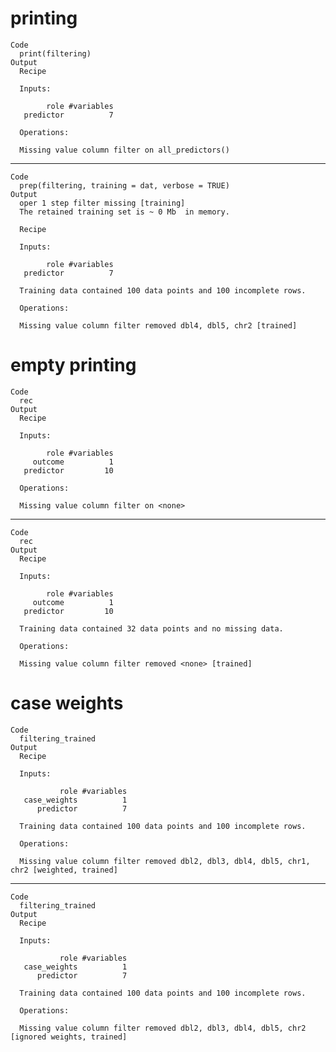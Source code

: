 # printing

    Code
      print(filtering)
    Output
      Recipe
      
      Inputs:
      
            role #variables
       predictor          7
      
      Operations:
      
      Missing value column filter on all_predictors()

---

    Code
      prep(filtering, training = dat, verbose = TRUE)
    Output
      oper 1 step filter missing [training] 
      The retained training set is ~ 0 Mb  in memory.
      
      Recipe
      
      Inputs:
      
            role #variables
       predictor          7
      
      Training data contained 100 data points and 100 incomplete rows. 
      
      Operations:
      
      Missing value column filter removed dbl4, dbl5, chr2 [trained]

# empty printing

    Code
      rec
    Output
      Recipe
      
      Inputs:
      
            role #variables
         outcome          1
       predictor         10
      
      Operations:
      
      Missing value column filter on <none>

---

    Code
      rec
    Output
      Recipe
      
      Inputs:
      
            role #variables
         outcome          1
       predictor         10
      
      Training data contained 32 data points and no missing data.
      
      Operations:
      
      Missing value column filter removed <none> [trained]

# case weights

    Code
      filtering_trained
    Output
      Recipe
      
      Inputs:
      
               role #variables
       case_weights          1
          predictor          7
      
      Training data contained 100 data points and 100 incomplete rows. 
      
      Operations:
      
      Missing value column filter removed dbl2, dbl3, dbl4, dbl5, chr1, chr2 [weighted, trained]

---

    Code
      filtering_trained
    Output
      Recipe
      
      Inputs:
      
               role #variables
       case_weights          1
          predictor          7
      
      Training data contained 100 data points and 100 incomplete rows. 
      
      Operations:
      
      Missing value column filter removed dbl2, dbl3, dbl4, dbl5, chr2 [ignored weights, trained]

